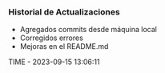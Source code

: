 ### Historial de Actualizaciones

- Agregados commits desde máquina local
- Corregidos errores
- Mejoras en el README.md

TIME - 2023-09-15 13:06:11
